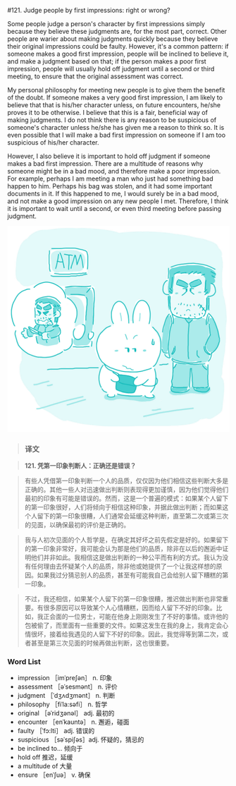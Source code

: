 #121. Judge people by first impressions: right or wrong?

Some people judge a person's character by first impressions simply because they believe these judgments are, for the most part, correct. Other people are warier about making judgments quickly because they believe their original impressions could be faulty. However, it's a common pattern: if someone makes a good first impression, people will be inclined to believe it, and make a judgment based on that; if the person makes a poor first impression, people will usually hold off judgment until a second or third meeting, to ensure that the original assessment was correct.

My personal philosophy for meeting new people is to give them the benefit of the doubt. If someone makes a very good first impression, I am likely to believe that that is his/her character unless, on future encounters, he/she proves it to be otherwise. I believe that this is a fair, beneficial way of making judgments. I do not think there is any reason to be suspicious of someone's character unless he/she has given me a reason to think so. It is even possible that I will make a bad first impression on someone if I am too suspicious of his/her character.

However, I also believe it is important to hold off judgment if someone makes a bad first impression. There are a multitude of reasons why someone might be in a bad mood, and therefore make a poor impression. For example, perhaps I am meeting a man who just had something bad happen to him. Perhaps his bag was stolen, and it had some important documents in it. If this happened to me, I would surely be in a bad mood, and not make a good impression on any new people I met. Therefore, I think it is important to wait until a second, or even third meeting before passing judgment.

![](images/TOEFL-iBT-High-Score-Essays-121.jpg)

> ### 译文

> **121. 凭第一印象判断人：正确还是错误？**

> 有些人凭借第一印象判断一个人的品质，仅仅因为他们相信这些判断大多是正确的。其他一些人对迅速做出判断则表现得更加谨慎，因为他们觉得他们最初的印象有可能是错误的。然而，这是一个普遍的模式：如果某个人留下的第一印象很好，人们将倾向于相信这种印象，并据此做出判断；而如果这个人留下的第一印象很糟，人们通常会延缓这种判断，直至第二次或第三次的见面，以确保最初的评价是正确的。

> 我与人初次见面的个人哲学是，在确定其好坏之前先假定是好的。如果留下的第一印象非常好，我可能会认为那是他们的品质，除非在以后的邂逅中证明他们并非如此。我相信这是做出判断的一种公平而有利的方式。我认为没有任何理由去怀疑某个人的品质，除非他或她提供了一个让我这样想的原因。如果我过分猜忌别人的品质，甚至有可能我自己会给别人留下糟糕的第一印象。

> 不过，我还相信，如果某个人留下的第一印象很糟，推迟做出判断也非常重要。有很多原因可以导致某个人心情糟糕，因而给人留下不好的印象。比如，我正会面的一位男士，可能在他身上刚刚发生了不好的事情。或许他的包被偷了，而里面有一些重要的文件。如果这发生在我的身上，我肯定会心情很坏，接着给我遇见的人留下不好的印象。因此，我觉得等到第二次，或者甚至是第三次见面的时候再做出判断，这也很重要。

### Word List

 * impression ［imˈpreʃən］ n. 印象
 * assessment ［əˈsesmənt］ n. 评价
 * judgment ［ˈdʒʌdʒmənt］ n. 判断
 * philosophy ［fiˈla:səfi］ n. 哲学
 * original ［əˈridʒənəl］ adj. 最初的
 * encounter ［enˈkauntə］ n. 邂逅，碰面
 * faulty ［ˈfɔ:lti］ adj. 错误的
 * suspicious ［səˈspiʃəs］adj. 怀疑的，猜忌的
 * be inclined to... 倾向于
 * hold off 推迟，延缓
 * a multitude of 大量
 * ensure ［enˈʃuə］ v. 确保
